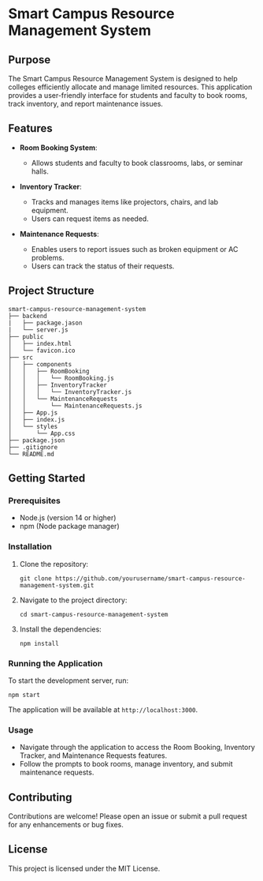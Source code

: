 # Smart Campus Resource Management System

## Purpose
The Smart Campus Resource Management System is designed to help colleges efficiently allocate and manage limited resources. This application provides a user-friendly interface for students and faculty to book rooms, track inventory, and report maintenance issues.

## Features
- **Room Booking System**: 
  - Allows students and faculty to book classrooms, labs, or seminar halls.
  
- **Inventory Tracker**: 
  - Tracks and manages items like projectors, chairs, and lab equipment.
  - Users can request items as needed.
  
- **Maintenance Requests**: 
  - Enables users to report issues such as broken equipment or AC problems.
  - Users can track the status of their requests.

## Project Structure
```
smart-campus-resource-management-system
├── backend
|   ├── package.jason
|   └── server.js
├── public
│   ├── index.html
│   └── favicon.ico
├── src
│   ├── components
│   │   ├── RoomBooking
│   │   │   └── RoomBooking.js
│   │   ├── InventoryTracker
│   │   │   └── InventoryTracker.js
│   │   └── MaintenanceRequests
│   │       └── MaintenanceRequests.js
│   ├── App.js
│   ├── index.js
│   └── styles
│       └── App.css
├── package.json
├── .gitignore
└── README.md
```

## Getting Started

### Prerequisites
- Node.js (version 14 or higher)
- npm (Node package manager)

### Installation
1. Clone the repository:
   ```
   git clone https://github.com/yourusername/smart-campus-resource-management-system.git
   ```
2. Navigate to the project directory:
   ```
   cd smart-campus-resource-management-system
   ```
3. Install the dependencies:
   ```
   npm install
   ```

### Running the Application
To start the development server, run:
```
npm start
```
The application will be available at `http://localhost:3000`.

### Usage
- Navigate through the application to access the Room Booking, Inventory Tracker, and Maintenance Requests features.
- Follow the prompts to book rooms, manage inventory, and submit maintenance requests.

## Contributing
Contributions are welcome! Please open an issue or submit a pull request for any enhancements or bug fixes.

## License
This project is licensed under the MIT License.
